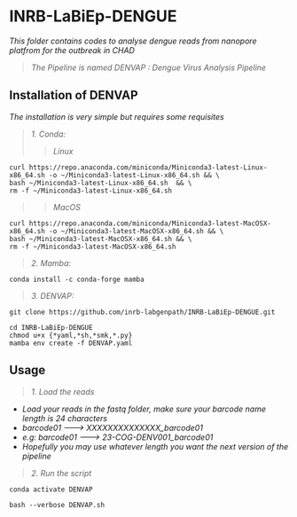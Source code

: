 # INRB-LaBiEp-DENGUE
*This folder contains codes to analyse dengue reads from nanopore platfrom for the outbreak in CHAD*
>*The Pipeline is named DENVAP : Dengue Virus Analysis Pipeline*
## Installation of **DENVAP**
*The installation is very simple but requires some requisites*
>  *1. Conda:*
>> _Linux_
```
curl https://repo.anaconda.com/miniconda/Miniconda3-latest-Linux-x86_64.sh -o ~/Miniconda3-latest-Linux-x86_64.sh && \
bash ~/Miniconda3-latest-Linux-x86_64.sh  && \
rm -f ~/Miniconda3-latest-Linux-x86_64.sh
```
>> _MacOS_
```
curl https://repo.anaconda.com/miniconda/Miniconda3-latest-MacOSX-x86_64.sh -o ~/Miniconda3-latest-MacOSX-x86_64.sh && \
bash ~/Miniconda3-latest-MacOSX-x86_64.sh && \
rm -f ~/Miniconda3-latest-MacOSX-x86_64.sh
```
>  *2. Mamba:*
```
conda install -c conda-forge mamba
```
>  *3. DENVAP:*
```
git clone https://github.com/inrb-labgenpath/INRB-LaBiEp-DENGUE.git
```
```
cd INRB-LaBiEp-DENGUE
chmod u+x {*yaml,*sh,*smk,*.py}
mamba env create -f DENVAP.yaml
```


## Usage
> *1. Load the reads*

- *Load your reads in the fastq folder, make sure your barcode name length is 24 characters*
- *barcode01 ---> XXXXXXXXXXXXXX_barcode01*
- *e.g: barcode01 ---> 23-COG-DENV001_barcode01*
- *Hopefully you may use whatever length you want the next version of the pipeline*

> *2. Run the script*

```
conda activate DENVAP
```
```
bash --verbose DENVAP.sh
```
